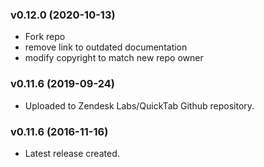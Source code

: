 ### v0.12.0 (2020-10-13)
* Fork repo
* remove link to outdated documentation
* modify copyright to match new repo owner

### v0.11.6 (2019-09-24)
* Uploaded to Zendesk Labs/QuickTab Github repository.

### v0.11.6 (2016-11-16)
* Latest release created.